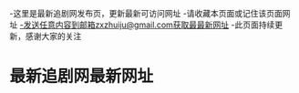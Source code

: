 -这里是最新追剧网发布页，更新最新可访问网址
-请收藏本页面或记住该页面网址
-发送任意内容到邮箱zxzhuiju@gmail.com获取最最新网址
-此页面持续更新，感谢大家的关注

最新追剧网最新网址
====
